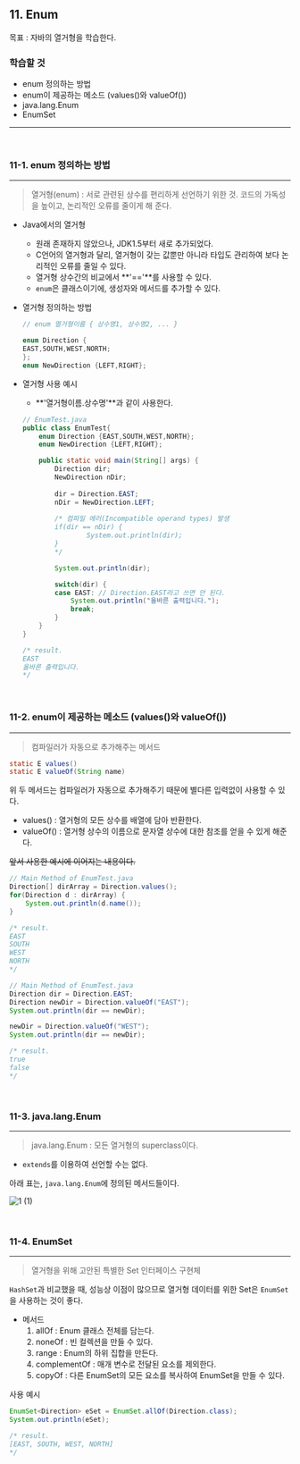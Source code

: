 ## 11. Enum

목표 : 자바의 열거형을 학습한다.

### **학습할 것**

- enum 정의하는 방법
- enum이 제공하는 메소드 (values()와 valueOf())
- java.lang.Enum
- EnumSet

---

<br/>

### 11-1. enum 정의하는 방법

---

> 열거형(enum) : 서로 관련된 상수를 편리하게 선언하기 위한 것. 코드의 가독성을 높이고, 논리적인 오류를 줄이게 해 준다.

- Java에서의 열거형
    - 원래 존재하지 않았으나, JDK1.5부터 새로 추가되었다.
    - C언어의 열거형과 달리, 열거형이 갖는 값뿐만 아니라 타입도 관리하여 보다 논리적인 오류를 줄일 수 있다.
    - 열거형 상수간의 비교에서 **'=='**를 사용할 수 있다.
    - `enum`은 클래스이기에, 생성자와 메서드를 추가할 수 있다.

- 열거형 정의하는 방법

    ```java
    // enum 열거형이름 { 상수명1, 상수명2, ... }

    enum Direction {
    EAST,SOUTH,WEST,NORTH;
    };
    enum NewDirection {LEFT,RIGHT};
    ```

- 열거형 사용 예시
    - **'열거형이름.상수명'**과 같이 사용한다.

    ```java
    // EnumTest.java
    public class EnumTest{
    	enum Direction {EAST,SOUTH,WEST,NORTH};
    	enum NewDirection {LEFT,RIGHT};

    	public static void main(String[] args) {		
    		Direction dir;
    		NewDirection nDir;
    		
    		dir = Direction.EAST;
    		nDir = NewDirection.LEFT;
    		
    		/* 컴파일 에러(Incompatible operand types) 발생
    		if(dir == nDir) {
    				System.out.println(dir);
    		}
    		*/

    		System.out.println(dir);

    		switch(dir) {
    		case EAST: // Direction.EAST라고 쓰면 안 된다.
    			System.out.println("올바른 출력입니다.");
    			break;
    		}
    	}
    }

    /* result.
    EAST
    올바른 출력입니다.
    */
    ```

</br>

### 11-2. enum이 제공하는 메소드 (values()와 valueOf())

---

> 컴파일러가 자동으로 추가해주는 메서드

```java
static E values()
static E valueOf(String name)
```

위 두 메서드는 컴파일러가 자동으로 추가해주기 때문에 별다른 입력없이 사용할 수 있다.

- values() : 열거형의 모든 상수를 배열에 담아 반환한다.
- valueOf() : 열거형 상수의 이름으로 문자열 상수에 대한 참조를 얻을 수 있게 해준다.

~~앞서 사용한 예시에 이어지는 내용이다.~~

```java
// Main Method of EnumTest.java
Direction[] dirArray = Direction.values();
for(Direction d : dirArray) {
	System.out.println(d.name());
}

/* result.
EAST
SOUTH
WEST
NORTH
*/
```

```java
// Main Method of EnumTest.java
Direction dir = Direction.EAST;
Direction newDir = Direction.valueOf("EAST");
System.out.println(dir == newDir);

newDir = Direction.valueOf("WEST");
System.out.println(dir == newDir);

/* result.
true
false
*/
```

</br>

### 11-3. java.lang.Enum

---

> java.lang.Enum : 모든 열거형의 superclass이다.

- `extends`를 이용하여 선언할 수는 없다.

아래 표는, `java.lang.Enum`에 정의된 메서드들이다.

![1 (1)](https://user-images.githubusercontent.com/69946102/127725617-ef7ca19e-71f7-499a-a402-a5303a546c2b.png)

</br>

### 11-4. EnumSet

---

> 열거형을 위해 고안된 특별한 Set 인터페이스 구현체

`HashSet`과 비교했을 때, 성능상 이점이 많으므로 열거형 데이터를 위한 Set은 `EnumSet`을 사용하는 것이 좋다.

- 메서드
    1. allOf : Enum 클래스 전체를 담는다.
    2. noneOf : 빈 컬렉션을 만들 수 있다.
    3. range : Enum의 하위 집합을 만든다.
    4. complementOf : 매개 변수로 전달된 요소를 제외한다.
    5. copyOf : 다른 EnumSet의 모든 요소를 복사하여 EnumSet을 만들 수 있다.

사용 예시

```java
EnumSet<Direction> eSet = EnumSet.allOf(Direction.class);
System.out.println(eSet);

/* result.
[EAST, SOUTH, WEST, NORTH]
*/

```
